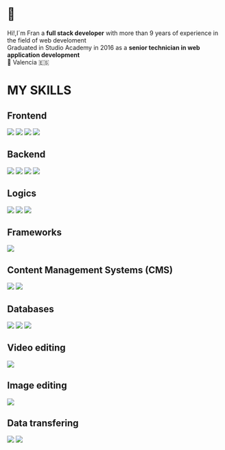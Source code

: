 # 👋
Hi!,I´m Fran a <b>full stack developer</b> with more than 9 years of experience in the field of web develoment
</br>
Graduated in Studio Academy in 2016 as a <b>senior technician in web application development</b>
</br>
📌 Valencia 🇪🇸


<div id="skills">

# MY SKILLS

## Frontend
<img src="https://assets.stickpng.com/images/5847f5bdcef1014c0b5e489c.png">
<img src="https://cdn.freebiesupply.com/logos/large/2x/css3-logo-png-transparent.png">
<img src="https://upload.wikimedia.org/wikipedia/commons/thumb/b/b2/Bootstrap_logo.svg/1280px-Bootstrap_logo.svg.png">
<img src="https://cdn.freebiesupply.com/logos/large/2x/node-sass-logo-svg-vector.svg">

## Backend
<img src="https://www.php.net/images/logos/new-php-logo.svg">
<img src="https://cdn.freebiesupply.com/logos/large/2x/nodejs-1-logo-png-transparent.png">
<img src="https://upload.wikimedia.org/wikipedia/commons/thumb/c/c3/Python-logo-notext.svg/1869px-Python-logo-notext.svg.png">
<img src="https://upload.wikimedia.org/wikipedia/commons/8/87/Sql_data_base_with_logo.png">


## Logics
<img src="https://upload.wikimedia.org/wikipedia/commons/thumb/6/6a/JavaScript-logo.png/800px-JavaScript-logo.png">
<img src="https://upload.wikimedia.org/wikipedia/commons/thumb/4/4c/Typescript_logo_2020.svg/2048px-Typescript_logo_2020.svg.png">
<img src="https://assets.stickpng.com/images/62a79606e42d729d928b175f.png">


## Frameworks

<img src="https://logowik.com/content/uploads/images/angular9826.logowik.com.webp">


## Content Management Systems (CMS)

<img src="https://upload.wikimedia.org/wikipedia/commons/9/93/Wordpress_Blue_logo.png">
<img src="https://assets.stickpng.com/images/62e3cccfd889babae63d7512.png">


## Databases

<img src="https://www.freepnglogos.com/uploads/logo-mysql-png/logo-mysql-mysql-and-moodle-elearningworld-5.png">
<img src="https://upload.wikimedia.org/wikipedia/commons/b/bd/Firebase_Logo.png">
<img src="https://upload.wikimedia.org/wikipedia/commons/thumb/f/f1/Microsoft_Office_Access_%282019-present%29.svg/2097px-Microsoft_Office_Access_%282019-present%29.svg.png">

## Video editing

<img src="https://download.logo.wine/logo/Adobe_Premiere_Pro/Adobe_Premiere_Pro-Logo.wine.png">

## Image editing

<img src="https://assets.stickpng.com/images/62a6306f03a870b920cbfd37.png">

## Data transfering

<img src="https://git-scm.com/images/logos/downloads/Git-Logo-2Color.png">
<img src="https://assets.stickpng.com/images/62cc1b3a150d5de9a3dad5f7.png">



</div>


